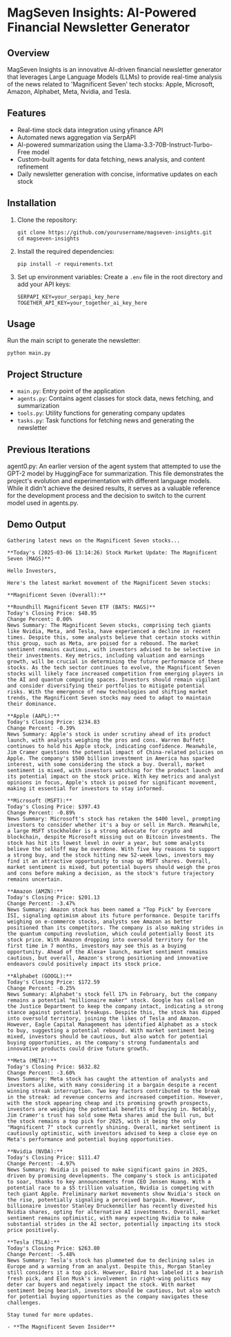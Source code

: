 # MagSeven Insights: AI-Powered Financial Newsletter Generator

## Overview

MagSeven Insights is an innovative AI-driven financial newsletter generator that leverages Large Language Models (LLMs) to provide real-time analysis of the news related to 'Magnificent Seven' tech stocks: Apple, Microsoft, Amazon, Alphabet, Meta, Nvidia, and Tesla.

## Features

- Real-time stock data integration using yfinance API
- Automated news aggregation via SerpAPI
- AI-powered summarization using the Llama-3.3-70B-Instruct-Turbo-Free model
- Custom-built agents for data fetching, news analysis, and content refinement
- Daily newsletter generation with concise, informative updates on each stock

## Installation

1. Clone the repository:
   ```
   git clone https://github.com/yourusername/magseven-insights.git
   cd magseven-insights
   ```

2. Install the required dependencies:
   ```
   pip install -r requirements.txt
   ```

3. Set up environment variables:
   Create a `.env` file in the root directory and add your API keys:
   ```
   SERPAPI_KEY=your_serpapi_key_here
   TOGETHER_API_KEY=your_together_ai_key_here
   ```

## Usage

Run the main script to generate the newsletter:

```
python main.py
```

## Project Structure

- `main.py`: Entry point of the application
- `agents.py`: Contains agent classes for stock data, news fetching, and summarization
- `tools.py`: Utility functions for generating company updates
- `tasks.py`: Task functions for fetching news and generating the newsletter

## Previous Iterations
agent0.py: An earlier version of the agent system that attempted to use the GPT-2 model by HuggingFace for summarization. This file demonstrates the project's evolution and experimentation with different language models. While it didn't achieve the desired results, it serves as a valuable reference for the development process and the decision to switch to the current model used in agents.py.

## Demo Output

```
Gathering latest news on the Magnificent Seven stocks...

**Today's (2025-03-06 13:14:26) Stock Market Update: The Magnificent Seven (MAGS)**

Hello Investors,

Here's the latest market movement of the Magnificent Seven stocks:

**Magnificent Seven (Overall):**

**Roundhill Magnificent Seven ETF (BATS: MAGS)**
Today's Closing Price: $48.95
Change Percent: 0.00%
News Summary: The Magnificent Seven stocks, comprising tech giants like Nvidia, Meta, and Tesla, have experienced a decline in recent times. Despite this, some analysts believe that certain stocks within this group, such as Meta, are poised for a rebound. The market sentiment remains cautious, with investors advised to be selective in their investments. Key metrics, including valuation and earnings growth, will be crucial in determining the future performance of these stocks. As the tech sector continues to evolve, the Magnificent Seven stocks will likely face increased competition from emerging players in the AI and quantum computing spaces. Investors should remain vigilant and consider diversifying their portfolios to mitigate potential risks. With the emergence of new technologies and shifting market trends, the Magnificent Seven stocks may need to adapt to maintain their dominance.

**Apple (AAPL):**
Today's Closing Price: $234.83
Change Percent: -0.39%
News Summary: Apple's stock is under scrutiny ahead of its product launch, with analysts weighing the pros and cons. Warren Buffett continues to hold his Apple stock, indicating confidence. Meanwhile, Jim Cramer questions the potential impact of China-related policies on Apple. The company's $500 billion investment in America has sparked interest, with some considering the stock a buy. Overall, market sentiment is mixed, with investors watching for the product launch and its potential impact on the stock price. With key metrics and analyst opinions in focus, Apple's stock is poised for significant movement, making it essential for investors to stay informed.

**Microsoft (MSFT):**
Today's Closing Price: $397.43
Change Percent: -0.89%
News Summary: Microsoft's stock has retaken the $400 level, prompting investors to consider whether it's a buy or sell in March. Meanwhile, a large MSFT stockholder is a strong advocate for crypto and blockchain, despite Microsoft missing out on Bitcoin investments. The stock has hit its lowest level in over a year, but some analysts believe the selloff may be overdone. With five key reasons to support a strong buy, and the stock hitting new 52-week lows, investors may find it an attractive opportunity to snap up MSFT shares. Overall, market sentiment is mixed, but potential buyers should weigh the pros and cons before making a decision, as the stock's future trajectory remains uncertain.

**Amazon (AMZN):**
Today's Closing Price: $201.13
Change Percent: -3.47%
News Summary: Amazon stock has been named a "Top Pick" by Evercore ISI, signaling optimism about its future performance. Despite tariffs weighing on e-commerce stocks, analysts see Amazon as better positioned than its competitors. The company is also making strides in the quantum computing revolution, which could potentially boost its stock price. With Amazon dropping into oversold territory for the first time in 7 months, investors may see this as a buying opportunity. Ahead of the Alexa+ launch, market sentiment remains cautious, but overall, Amazon's strong positioning and innovative endeavors could positively impact its stock price.

**Alphabet (GOOGL):**
Today's Closing Price: $172.59
Change Percent: -0.25%
News Summary: Alphabet's stock fell 17% in February, but the company remains a potential "millionaire maker" stock. Google has called on the Justice Department to keep the company intact, indicating a strong stance against potential breakups. Despite this, the stock has dipped into oversold territory, joining the likes of Tesla and Amazon. However, Eagle Capital Management has identified Alphabet as a stock to buy, suggesting a potential rebound. With market sentiment being mixed, investors should be cautious, but also watch for potential buying opportunities, as the company's strong fundamentals and innovative products could drive future growth.

**Meta (META):**
Today's Closing Price: $632.82
Change Percent: -3.60%
News Summary: Meta stock has caught the attention of analysts and investors alike, with many considering it a bargain despite a recent winning streak interruption. Two key factors contributed to the break in the streak: ad revenue concerns and increased competition. However, with the stock appearing cheap and its promising growth prospects, investors are weighing the potential benefits of buying in. Notably, Jim Cramer's trust has sold some Meta shares amid the bull run, but the stock remains a top pick for 2025, with it being the only "Magnificent 7" stock currently shining. Overall, market sentiment is cautiously optimistic, with investors advised to keep a close eye on Meta's performance and potential buying opportunities.

**Nvidia (NVDA):**
Today's Closing Price: $111.47
Change Percent: -4.97%
News Summary: Nvidia is poised to make significant gains in 2025, driven by promising developments. The company's stock is anticipated to soar, thanks to key announcements from CEO Jensen Huang. With a potential race to a $5 trillion valuation, Nvidia is competing with tech giant Apple. Preliminary market movements show Nvidia's stock on the rise, potentially signaling a perceived bargain. However, billionaire investor Stanley Druckenmiller has recently divested his Nvidia shares, opting for alternative AI investments. Overall, market sentiment remains optimistic, with many expecting Nvidia to make substantial strides in the AI sector, potentially impacting its stock price positively.

**Tesla (TSLA):**
Today's Closing Price: $263.80
Change Percent: -5.48%
News Summary: Tesla's stock has plummeted due to declining sales in Europe and a warning from an analyst. Despite this, Morgan Stanley still considers it a top pick. However, Baird has labeled it a bearish fresh pick, and Elon Musk's involvement in right-wing politics may deter car buyers and negatively impact the stock. With market sentiment being bearish, investors should be cautious, but also watch for potential buying opportunities as the company navigates these challenges.

Stay tuned for more updates.

- **The Magnificent Seven Insider**
```
